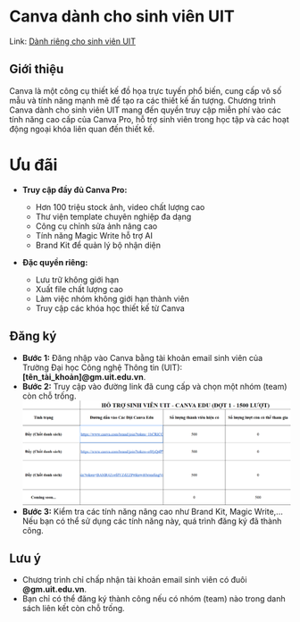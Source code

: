 # Canva dành cho sinh viên UIT

Link: [Dành riêng cho sinh viên UIT](https://docs.google.com/spreadsheets/d/1IaZUsbzZto63C2sHaBut_TuYan6GFdk9QAKAiqaHid0/edit?fbclid=IwY2xjawKU5pJleHRuA2FlbQIxMABicmlkETFNUnFaUlNYWHhaRzJtOGlQAR6a3QtE5r_3ZubZ6O977Y_2I9P0yz7NWT_3jKYy8AjU3pMBj4v9C1t4PBwlXw_aem_Bs0LHtdHawi4sxQlpZT8iQ&gid=0#gid=0)

## Giới thiệu

Canva là một công cụ thiết kế đồ họa trực tuyến phổ biến, cung cấp vô số mẫu và tính năng mạnh mẽ để tạo ra các thiết kế ấn tượng. Chương trình Canva dành cho sinh viên UIT mang đến quyền truy cập miễn phí vào các tính năng cao cấp của Canva Pro, hỗ trợ sinh viên trong học tập và các hoạt động ngoại khóa liên quan đến thiết kế.

# Ưu đãi

* **Truy cập đầy đủ Canva Pro:**
  - Hơn 100 triệu stock ảnh, video chất lượng cao
  - Thư viện template chuyên nghiệp đa dạng
  - Công cụ chỉnh sửa ảnh nâng cao
  - Tính năng Magic Write hỗ trợ AI
  - Brand Kit để quản lý bộ nhận diện

* **Đặc quyền riêng:**
  - Lưu trữ không giới hạn
  - Xuất file chất lượng cao
  - Làm việc nhóm không giới hạn thành viên
  - Truy cập các khóa học thiết kế từ Canva

## Đăng ký

- **Bước 1:** Đăng nhập vào Canva bằng tài khoản email sinh viên của Trường Đại học Công nghệ Thông tin (UIT): **[tên_tài_khoản]@gm.uit.edu.vn**.
- **Bước 2:** Truy cập vào đường link đã cung cấp và chọn một nhóm (team) còn chỗ trống.
![alt text](images/image-10.png)
- **Bước 3:** Kiểm tra các tính năng nâng cao như Brand Kit, Magic Write,... Nếu bạn có thể sử dụng các tính năng này, quá trình đăng ký đã thành công.

## Lưu ý

- Chương trình chỉ chấp nhận tài khoản email sinh viên có đuôi **@gm.uit.edu.vn**.
- Bạn chỉ có thể đăng ký thành công nếu có nhóm (team) nào trong danh sách liên kết còn chỗ trống.
